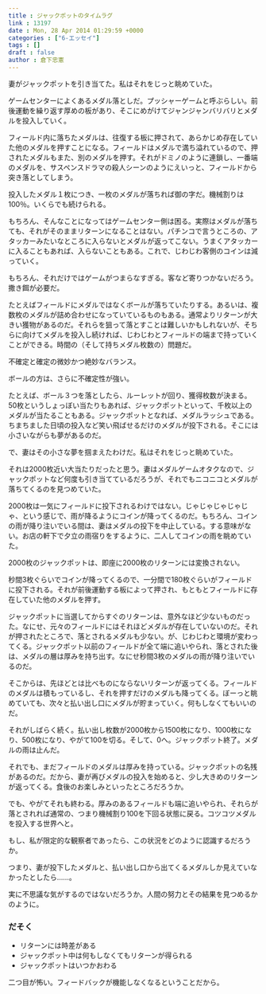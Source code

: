 ```yaml
---
title : ジャックポットのタイムラグ
link : 13197
date : Mon, 28 Apr 2014 01:29:59 +0000
categories : ["6-エッセイ"]
tags : []
draft : false
author : 倉下忠憲
---
```


妻がジャックポットを引き当てた。私はそれをじっと眺めていた。

ゲームセンターによくあるメダル落としだ。プッシャーゲームと呼ぶらしい。前後運動を繰り返す厚めの板があり、そこにめがけてジャンジャンバリバリとメダルを投入していく。

フィールド内に落ちたメダルは、往復する板に押されて、あらかじめ存在していた他のメダルを押すことになる。フィールドはメダルで満ち溢れているので、押されたメダルもまた、別のメダルを押す。それがドミノのように連鎖し、一番端のメダルを、サスペンスドラマの殺人シーンのようにえいっと、フィールドから突き落としてしまう。

投入したメダル１枚につき、一枚のメダルが落ちれば御の字だ。機械割りは100％。いくらでも続けられる。

もちろん、そんなことになってはゲームセンター側は困る。実際はメダルが落ちても、それがそのままリターンになることはない。パチンコで言うところの、アタッカーみたいなところに入らないとメダルが返ってこない。うまくアタッカーに入ることもあれば、入らないこともある。これで、じわじわ客側のコインは減っていく。

もちろん、それだけではゲームがつまらなすぎる。客など寄りつかないだろう。撒き餌が必要だ。

たとえばフィールドにメダルではなくボールが落ちていたりする。あるいは、複数枚のメダルが詰め合わせになっていているものもある。通常よりリターンが大きい獲物があるのだ。それらを狙って落とすことは難しいかもしれないが、そちらに向けてメダルを投入し続ければ、じわじわとフィールドの端まで持っていくことができる。時間の（そして持ちメダル枚数の）問題だ。

不確定と確定の微妙かつ絶妙なバランス。

ボールの方は、さらに不確定性が強い。

たとえば、ボール３つを落としたら、ルーレットが回り、獲得枚数が決まる。50枚というしょっぼい当たりもあれば、ジャックポットといって、千枚以上のメダルが当たることもある。ジャックポットとなれば、メダルラッシュである。ちまちました日頃の投入など笑い飛ばせるだけのメダルが投下される。そこには小さいながらも夢があるのだ。

で、妻はその小さな夢を掴まえたわけだ。私はそれをじっと眺めていた。

それは2000枚近い大当たりだったと思う。妻はメダルゲームオタクなので、ジャックポットなど何度も引き当てているだろうが、それでもニコニコとメダルが落ちてくるのを見つめていた。

2000枚は一気にフィールドに投下されるわけではない。じゃじゃじゃじゃじゃ、という感じで、雨が降るようにコインが降ってくるのだ。もちろん、コインの雨が降り注いでいる間は、妻はメダルの投下を中止している。する意味がない。お店の軒下で夕立の雨宿りをするように、二人してコインの雨を眺めていた。

2000枚のジャックポットは、即座に2000枚のリターンには変換されない。

秒間3枚ぐらいでコインが降ってくるので、一分間で180枚ぐらいがフィールドに投下される。それが前後運動する板によって押され、もともとフィールドに存在していた他のメダルを押す。

ジャックポットに当選してからすぐのリターンは、意外なほど少ないものだった。なにせ、元々のフィールドにはそれほどメダルが存在していないのだ。それが押されたところで、落とされるメダルも少ない。が、じわじわと環境が変わってくる。ジャックポット以前のフィールドが全て端に追いやられ、落とされた後は、メダルの層は厚みを持ち出す。なにせ秒間3枚のメダルの雨が降り注いでいるのだ。

そこからは、先ほどとは比べものにならないリターンが返ってくる。フィールドのメダルは積もっているし、それを押すだけのメダルも降ってくる。ぼーっと眺めていても、次々と払い出し口にメダルが貯まっていく。何もしなくてもいいのだ。

それがしばらく続く。払い出し枚数が2000枚から1500枚になり、1000枚になり、500枚になり、やがて100を切る。そして、0へ。ジャックポット終了。メダルの雨は止んだ。

それでも、まだフィールドのメダルは厚みを持っている。ジャックポットの名残があるのだ。だから、妻が再びメダルの投入を始めると、少し大きめのリターンが返ってくる。食後のお楽しみといったところだろうか。

でも、やがてそれも終わる。厚みのあるフィールドも端に追いやられ、それらが落とされれば通常の、つまり機械割り100を下回る状態に戻る。コツコツメダルを投入する世界へと。

もし、私が限定的な観察者であったら、この状況をどのように認識するだろうか。

つまり、妻が投下したメダルと、払い出し口から出てくるメダルしか見えていなかったとしたら……。

実に不思議な気がするのではないだろうか。人間の努力とその結果を見つめるかのように。

<H3>だそく</H3>

<ul>
	<li>リターンには時差がある</li>
	<li>ジャックポット中は何もしなくてもリターンが得られる</li>
	<li>ジャックポットはいつかおわる</li>
</ul>

二つ目が怖い。フィードバックが機能しなくなるということだから。


